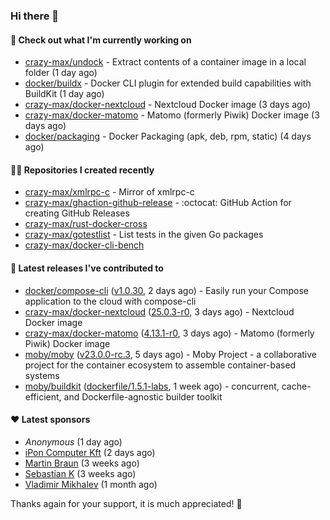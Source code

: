### Hi there 👋

#### 👷 Check out what I'm currently working on

- [crazy-max/undock](https://github.com/crazy-max/undock) - Extract contents of a container image in a local folder (1 day ago)
- [docker/buildx](https://github.com/docker/buildx) - Docker CLI plugin for extended build capabilities with BuildKit (1 day ago)
- [crazy-max/docker-nextcloud](https://github.com/crazy-max/docker-nextcloud) - Nextcloud Docker image (3 days ago)
- [crazy-max/docker-matomo](https://github.com/crazy-max/docker-matomo) - Matomo (formerly Piwik) Docker image (3 days ago)
- [docker/packaging](https://github.com/docker/packaging) - Docker Packaging (apk, deb, rpm, static) (4 days ago)

#### 👨‍💻 Repositories I created recently

- [crazy-max/xmlrpc-c](https://github.com/crazy-max/xmlrpc-c) - Mirror of xmlrpc-c
- [crazy-max/ghaction-github-release](https://github.com/crazy-max/ghaction-github-release) - :octocat: GitHub Action for creating GitHub Releases
- [crazy-max/rust-docker-cross](https://github.com/crazy-max/rust-docker-cross)
- [crazy-max/gotestlist](https://github.com/crazy-max/gotestlist) - List tests in the given Go packages
- [crazy-max/docker-cli-bench](https://github.com/crazy-max/docker-cli-bench)

#### 🚀 Latest releases I've contributed to

- [docker/compose-cli](https://github.com/docker/compose-cli) ([v1.0.30](https://github.com/docker/compose-cli/releases/tag/v1.0.30), 2 days ago) - Easily run your Compose application to the cloud with compose-cli
- [crazy-max/docker-nextcloud](https://github.com/crazy-max/docker-nextcloud) ([25.0.3-r0](https://github.com/crazy-max/docker-nextcloud/releases/tag/25.0.3-r0), 3 days ago) - Nextcloud Docker image
- [crazy-max/docker-matomo](https://github.com/crazy-max/docker-matomo) ([4.13.1-r0](https://github.com/crazy-max/docker-matomo/releases/tag/4.13.1-r0), 3 days ago) - Matomo (formerly Piwik) Docker image
- [moby/moby](https://github.com/moby/moby) ([v23.0.0-rc.3](https://github.com/moby/moby/releases/tag/v23.0.0-rc.3), 5 days ago) - Moby Project - a collaborative project for the container ecosystem to assemble container-based systems
- [moby/buildkit](https://github.com/moby/buildkit) ([dockerfile/1.5.1-labs](https://github.com/moby/buildkit/releases/tag/dockerfile/1.5.1-labs), 1 week ago) - concurrent, cache-efficient, and Dockerfile-agnostic builder toolkit

#### ❤️ Latest sponsors
- _Anonymous_ (1 day ago)
- [iPon Computer Kft](https://github.com/iponcomputer) (2 days ago)
- [Martin Braun](https://github.com/s4ke) (3 weeks ago)
- [Sebastian K](https://github.com/skrollme) (3 weeks ago)
- [Vladimir Mikhalev](https://github.com/heyValdemar) (1 month ago)

Thanks again for your support, it is much appreciated! 🙏
